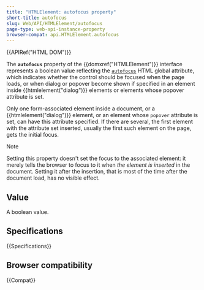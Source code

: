 ```yaml
---
title: "HTMLElement: autofocus property"
short-title: autofocus
slug: Web/API/HTMLElement/autofocus
page-type: web-api-instance-property
browser-compat: api.HTMLElement.autofocus
---
```


{{APIRef("HTML DOM")}}

The **`autofocus`** property of the {{domxref("HTMLElement")}} interface represents a boolean value reflecting the [`autofocus`](/en-US/docs/Web/HTML/Reference/Elements/select#autofocus) HTML global attribute, which indicates whether the control should be focused when the page loads, or when dialog or popover become shown if specified in an element inside {{htmlelement("dialog")}} elements or elements whose popover attribute is set.

Only one form-associated element inside a document, or a {{htmlelement("dialog")}} element, or an element whose `popover` attribute is set, can have this attribute specified. If there are several, the first element with the attribute set inserted, usually the first such element on the page, gets the initial focus.

> [!NOTE]
> Setting this property doesn't set the focus to the associated element: it merely tells the browser to focus to it when _the element is inserted_ in the document. Setting it after the insertion, that is most of the time after the document load, has no visible effect.

## Value

A boolean value.

## Specifications

{{Specifications}}

## Browser compatibility

{{Compat}}
